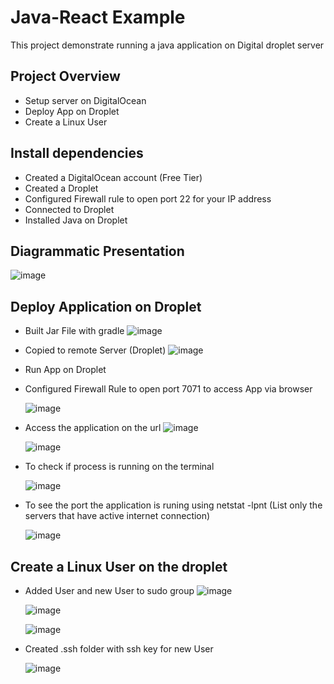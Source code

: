 # Java-React Example

This project demonstrate running a java application on Digital droplet server

## **Project Overview**
- Setup server on DigitalOcean
- Deploy App on Droplet
- Create a Linux User

## **Install dependencies**
- Created a DigitalOcean account (Free Tier)
- Created a Droplet
- Configured Firewall rule to open port 22 for your IP address
- Connected to Droplet
- Installed Java on Droplet

## **Diagrammatic Presentation**

 ![image](https://github.com/user-attachments/assets/aa05e266-25e8-4465-a842-4c2a18505278)


## **Deploy Application on Droplet**
- Built Jar File with gradle
 ![image](https://github.com/user-attachments/assets/b49b06b4-17ba-4a14-8848-1be5ae490488)

- Copied to remote Server (Droplet)
 ![image](https://github.com/user-attachments/assets/16b02d42-6d8e-47ce-9497-a277df6f5e9c)

- Run App on Droplet
- Configured Firewall Rule to open port 7071 to access App via browser
  
  ![image](https://github.com/user-attachments/assets/c9192650-dc4d-4ec7-bbf6-c4b3cda4149c)

- Access the application on the url
  ![image](https://github.com/user-attachments/assets/a40ba18e-abde-4d85-bcd8-7ef33039a7e3)


  ![image](https://github.com/user-attachments/assets/291c4d69-33aa-47dc-99cf-3d1d2238f022)

- To check if process is running on the terminal

  ![image](https://github.com/user-attachments/assets/24c6ed71-d0b4-436f-856a-96b580805459)

- To see the port the application is runing using netstat -lpnt (List only the servers that have active internet connection)
  
  ![image](https://github.com/user-attachments/assets/fd2e76af-0c32-491b-a753-79a5717acd26)

  

## **Create a Linux User on the droplet**
- Added User and new User to sudo group
  ![image](https://github.com/user-attachments/assets/da37360f-68eb-4f60-8315-551cdc5221f9)


  ![image](https://github.com/user-attachments/assets/0db6c2c0-a830-4697-bbed-3600ecefd9d0)


  ![image](https://github.com/user-attachments/assets/52e898cf-1a0c-4af2-a1f9-23e4be2439ee)


- Created .ssh folder with ssh key for new User

  ![image](https://github.com/user-attachments/assets/b6422dd5-acb1-4e23-9c09-4ccd1f550dc9)



 
